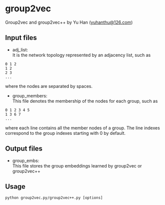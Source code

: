 # group2vec
Group2vec and group2vec++ by Yu Han (yuhanthu@126.com)

## Input files
- adj_list:\
It is the network topology represented by an adjacency list, such as
```
0 1 2
1 2
2 3
...
```
where the nodes are separated by spaces.
- group_members:\
This file denotes the membership of the nodes for each group, such as
```
0 1 2 3 4 5
1 3 6 7
...
```
where each line contains all the member nodes of a group. The line indexes correspond to the group indexes starting with 0 by default.

## Output files
- group_embs:\
This file stores the group embeddings learned by group2vec or group2vec++

## Usage
```angular2html
python group2vec.py/group2vec++.py [options]
```
